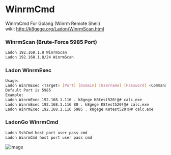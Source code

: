 # WinrmCmd
WinrmCmd For Golang  (Winrm Remote Shell)
<br>
wiki: http://k8gege.org/Ladon/WinrmScan.html


### WinrmScan (Brute-Force 5985 Port)
```Bash
Ladon 192.168.1.8 WinrmScan
Ladon 192.168.1.8/24 WinrmScan
```

### Ladon WinrmExec
```Bash
Usage:
Ladon WinrmExec <Target> [Port] [Domain] [Username] [Password] <Command>
Default Port is 5985
Example:
Ladon WinrmExec 192.168.1.116 . k8gege K8test520!@# calc.exe
Ladon WinrmExec 192.168.1.116 80 . k8gege K8test520!@# calc.exe
Ladon WinrmExec 192.168.1.116 5985 . k8gege K8test520!@# calc.exe
```

### LadonGo WinrmCmd

```Bash
Ladon SshCmd host port user pass cmd
Ladon WinrmCmd host port user pass cmd
```

![image](http://k8gege.org/k8img/LadonGo/LnxSshWinrm.PNG)

